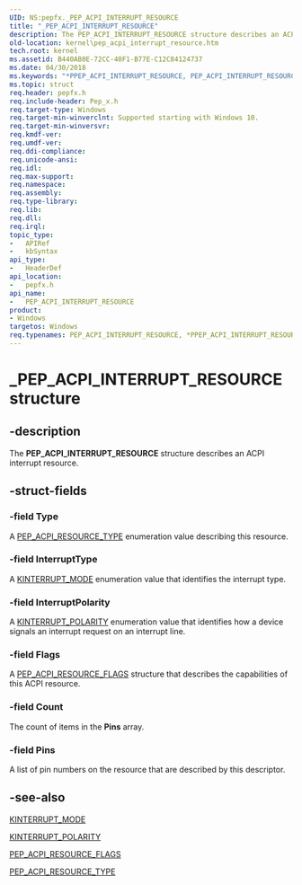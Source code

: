 ```yaml
---
UID: NS:pepfx._PEP_ACPI_INTERRUPT_RESOURCE
title: "_PEP_ACPI_INTERRUPT_RESOURCE"
description: The PEP_ACPI_INTERRUPT_RESOURCE structure describes an ACPI interrupt resource.
old-location: kernel\pep_acpi_interrupt_resource.htm
tech.root: kernel
ms.assetid: B440AB0E-72CC-40F1-B77E-C12C84124737
ms.date: 04/30/2018
ms.keywords: "*PPEP_ACPI_INTERRUPT_RESOURCE, PEP_ACPI_INTERRUPT_RESOURCE, PEP_ACPI_INTERRUPT_RESOURCE structure [Kernel-Mode Driver Architecture], PPEP_ACPI_INTERRUPT_RESOURCE, PPEP_ACPI_INTERRUPT_RESOURCE structure pointer [Kernel-Mode Driver Architecture], _PEP_ACPI_INTERRUPT_RESOURCE, kernel.pep_acpi_interrupt_resource, pepfx/PEP_ACPI_INTERRUPT_RESOURCE, pepfx/PPEP_ACPI_INTERRUPT_RESOURCE"
ms.topic: struct
req.header: pepfx.h
req.include-header: Pep_x.h
req.target-type: Windows
req.target-min-winverclnt: Supported starting with Windows 10.
req.target-min-winversvr: 
req.kmdf-ver: 
req.umdf-ver: 
req.ddi-compliance: 
req.unicode-ansi: 
req.idl: 
req.max-support: 
req.namespace: 
req.assembly: 
req.type-library: 
req.lib: 
req.dll: 
req.irql: 
topic_type:
-	APIRef
-	kbSyntax
api_type:
-	HeaderDef
api_location:
-	pepfx.h
api_name:
-	PEP_ACPI_INTERRUPT_RESOURCE
product:
- Windows
targetos: Windows
req.typenames: PEP_ACPI_INTERRUPT_RESOURCE, *PPEP_ACPI_INTERRUPT_RESOURCE
---
```


# _PEP_ACPI_INTERRUPT_RESOURCE structure


## -description


The <b>PEP_ACPI_INTERRUPT_RESOURCE</b> structure describes an ACPI interrupt resource.


## -struct-fields




### -field Type

A <a href="https://msdn.microsoft.com/library/windows/hardware/mt186693">PEP_ACPI_RESOURCE_TYPE</a> enumeration value describing this resource.


### -field InterruptType

A <a href="https://msdn.microsoft.com/library/windows/hardware/ff554239">KINTERRUPT_MODE</a> enumeration value that identifies the interrupt type.


### -field InterruptPolarity

A <a href="https://msdn.microsoft.com/library/windows/hardware/ff554243">KINTERRUPT_POLARITY</a> enumeration value that identifies how a device signals an interrupt request on an interrupt line.


### -field Flags

A <a href="https://msdn.microsoft.com/library/windows/hardware/mt186692">PEP_ACPI_RESOURCE_FLAGS</a> structure that describes the capabilities of this ACPI resource.


### -field Count

The count of items in the <b>Pins</b> array.


### -field Pins

A list of pin numbers on the resource that are described by this descriptor. 


## -see-also




<a href="https://msdn.microsoft.com/library/windows/hardware/ff554239">KINTERRUPT_MODE</a>



<a href="https://msdn.microsoft.com/library/windows/hardware/ff554243">KINTERRUPT_POLARITY</a>



<a href="https://msdn.microsoft.com/library/windows/hardware/mt186692">PEP_ACPI_RESOURCE_FLAGS</a>



<a href="https://msdn.microsoft.com/library/windows/hardware/mt186693">PEP_ACPI_RESOURCE_TYPE</a>
 

 


